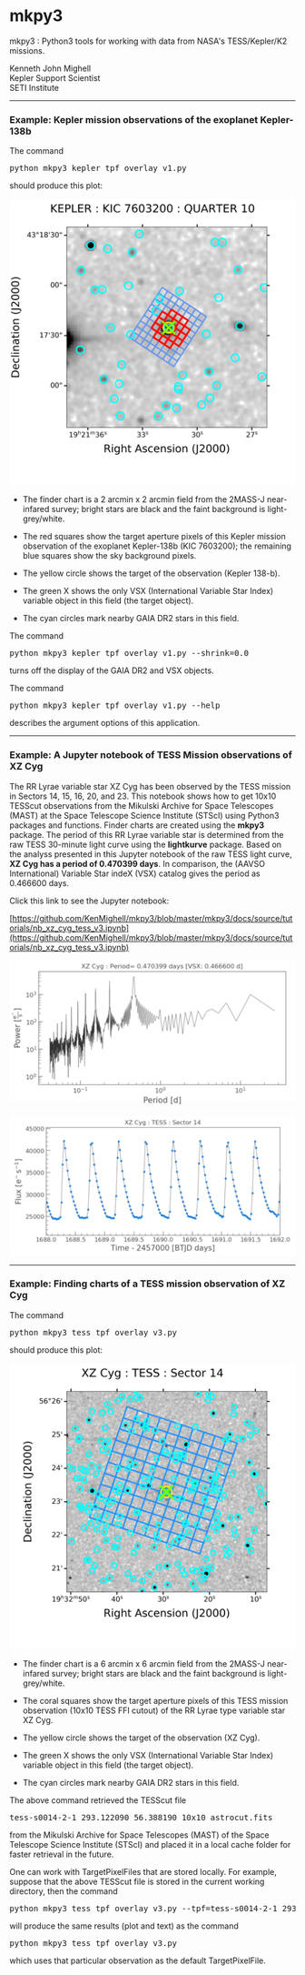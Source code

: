 # mkpy3
mkpy3 : Python3 tools for working with data from NASA's TESS/Kepler/K2 missions.

Kenneth John Mighell  
Kepler Support Scientist   
SETI Institute

---

### Example: Kepler mission observations of the exoplanet Kepler-138b

The command
<pre>
python mkpy3_kepler_tpf_overlay_v1.py
</pre>
should produce this plot:

![](mkpy3_plot_figa.png)

* The finder chart is a 2 arcmin x 2 arcmin field from the 2MASS-J near-infared survey; bright stars are black and the faint background is light-grey/white.

* The red squares show the target aperture pixels of this Kepler mission observation of the exoplanet Kepler-138b (KIC 7603200);
the remaining blue squares show the sky background pixels.

* The yellow circle shows the target of the observation (Kepler 138-b).

* The green X shows the only VSX (International Variable Star Index) variable object in this field (the target object).

* The cyan circles mark nearby GAIA DR2 stars in this field.

The command
<pre>
python mkpy3_kepler_tpf_overlay_v1.py --shrink=0.0
</pre>
turns off the display of the GAIA DR2 and VSX objects.

The command
<pre>
python mkpy3_kepler_tpf_overlay_v1.py --help
</pre>
describes the argument options of this application.

---
### Example: A Jupyter notebook of TESS Mission observations of XZ Cyg

The RR Lyrae variable star XZ Cyg has been observed by the TESS mission in Sectors 14, 15, 16, 20, and 23.  This notebook shows how to get 10x10 TESScut observations from the Mikulski Archive for Space Telescopes (MAST) at the Space Telescope Science Institute (STScI) using Python3 packages and functions.  Finder charts are created using the  **mkpy3** package.  The period of this RR Lyrae variable star is determined from the raw TESS 30-minute light curve using the **lightkurve** package.  Based on the analyss presented in this Jupyter notebook of the raw TESS light curve, **XZ Cyg has a period of 0.470399 days**. In comparison, the (AAVSO International) Variable Star indeX (VSX) catalog gives the period as 0.466600 days.

Click this link to see the Jupyter notebook:

[https://github.com/KenMighell/mkpy3/blob/master/mkpy3/docs/source/tutorials/nb_xz_cyg_tess_v3.ipynb](https://github.com/KenMighell/mkpy3/blob/master/mkpy3/docs/source/tutorials/nb_xz_cyg_tess_v3.ipynb)

![](mkpy3_plot_figc.png)

![](mkpy3_plot_figd.png)

---

### Example: Finding charts of a TESS mission observation of XZ Cyg

The command
<pre>
python mkpy3_tess_tpf_overlay_v3.py
</pre>
should produce this plot:

![](mkpy3_plot_figb.png)

* The finder chart is a 6 arcmin x 6 arcmin field from the 2MASS-J near-infared survey; bright stars are black and the faint background is light-grey/white.

* The coral squares show the target aperture pixels of this TESS mission observation (10x10 TESS FFI cutout) of the RR Lyrae type variable star XZ Cyg.

* The yellow circle shows the target of the observation (XZ Cyg).

* The green X shows the only VSX (International Variable Star Index) variable object in this field (the target object).

* The cyan circles mark nearby GAIA DR2 stars in this field.

The above command retrieved the TESScut file
<pre>
tess-s0014-2-1_293.122090_56.388190_10x10_astrocut.fits
</pre>
from  the Mikulski Archive for Space Telescopes (MAST) of the Space Telescope Science Institute (STScI)
and placed it in a local cache folder for faster retrieval in the future.

One can work with TargetPixelFiles that are stored locally.
For example, suppose that the above TESScut file is stored in the current working directory, then the command
<pre>
python mkpy3_tess_tpf_overlay_v3.py --tpf=tess-s0014-2-1_293.122090_56.388190_10x10_astrocut.fits
</pre>
will produce the same results (plot and text) as the command
<pre>
python mkpy3_tess_tpf_overlay_v3.py
</pre>
which uses that particular observation as the default TargetPixelFile.

